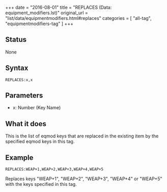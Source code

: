+++
date = "2016-08-01"
title = "REPLACES (Data: equipment_modifiers.lst)"
original_url = "list/data/equipmentmodifiers.html#replaces"
categories = [ "all-tag", "equipmentmodifiers-tag" ]
+++

## Status

None

## Syntax

`REPLACES:x,x`

## Parameters

-   x: Number (Key Name)



What it does
------------

This is the list of eqmod keys that are replaced in the existing item by
the specified eqmod keys in this tag.

Example
-------

`REPLACES:WEAP+1,WEAP+2,WEAP+3,WEAP+4,WEAP+5`

Replaces keys "WEAP+1", "WEAP+2", "WEAP+3", "WEAP+4" or "WEAP+5" with
the keys specified in this tag.

